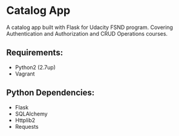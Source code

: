 # Catalog App
A catalog app built with Flask for Udacity FSND program. Covering Authentication and Authorization and CRUD Operations courses.

## Requirements:
- Python2 (2.7up)
- Vagrant

## Python Dependencies:
- Flask
- SQLAlchemy
- Httplib2
- Requests
